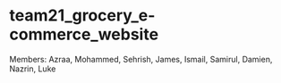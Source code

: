 # team21_grocery_e-commerce_website
Members: Azraa, Mohammed, Sehrish, James, Ismail, Samirul, Damien, Nazrin, Luke